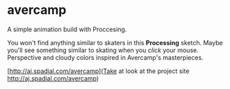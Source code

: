 avercamp
========

A simple animation build with Proccesing.

You won't find anything similar to skaters in this **Processing** sketch. 
Maybe you'll see something similar to skating when you *click* your mouse. Perspective and cloudy 
colors inspired in Avercamp's masterpieces.

[http://aj.spadial.com/avercamp](Take at look at the project site http://aj.spadial.com/avercamp)
